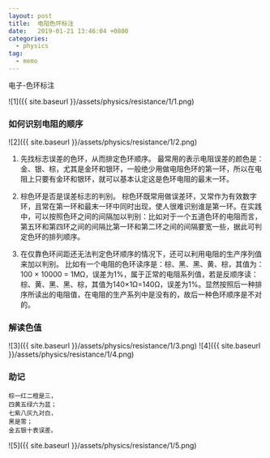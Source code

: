 ```yaml
---
layout: post
title:  电阻色环标注
date:   2019-01-21 13:46:04 +0800
categories:
  - physics
tag: 
  - memo
---
```

电子-色环标注

![1]({{ site.baseurl }}/assets/physics/resistance/1/1.png)

### 如何识别电阻的顺序

![2]({{ site.baseurl }}/assets/physics/resistance/1/2.png)

1. 先找标志误差的色环，从而排定色环顺序。
最常用的表示电阻误差的颜色是：金、银、棕，尤其是金环和银环，一般绝少用做电阻色环的第一环，所以在电阻上只要有金环和银环，就可以基本认定这是色环电阻的最末一环。

2. 棕色环是否是误差标志的判别。
棕色环既常用做误差环，又常作为有效数字环，且常在第一环和最末一环中同时出现，使人很难识别谁是第一环。在实践中，可以按照色环之间的间隔加以判别：比如对于一个五道色环的电阻而言，第五环和第四环之间的间隔比第一环和第二环之间的间隔要宽一些，据此可判定色环的排列顺序。

3. 在仅靠色环间距还无法判定色环顺序的情况下，还可以利用电阻的生产序列值来加以判别。
比如有一个电阻的色环读序是：棕、黑、黑、黄、棕，其值为：100 × 10000 = 1MΩ，误差为1%，属于正常的电阻系列值，若是反顺序读：棕、黄、黑、黑、棕，其值为140×1Ω=140Ω，误差为1%。显然按照后一种排序所读出的电阻值，在电阻的生产系列中是没有的，故后一种色环顺序是不对的。

### 解读色值

![3]({{ site.baseurl }}/assets/physics/resistance/1/3.png)
![4]({{ site.baseurl }}/assets/physics/resistance/1/4.png)

### 助记

    棕一红二橙是三，
    四黄五绿六为蓝；
    七紫八灰九对白，
    黑是零；
    金五银十表误差。

![5]({{ site.baseurl }}/assets/physics/resistance/1/5.png)